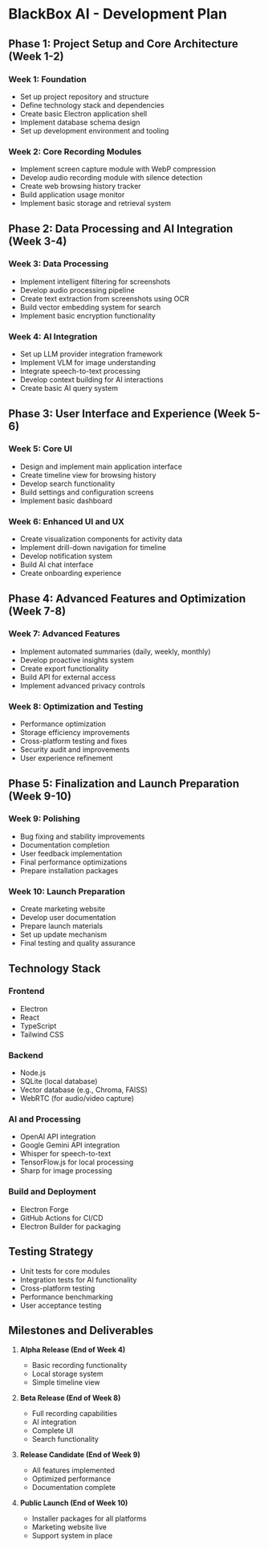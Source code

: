 # BlackBox AI - Development Plan

## Phase 1: Project Setup and Core Architecture (Week 1-2)

### Week 1: Foundation
- Set up project repository and structure
- Define technology stack and dependencies
- Create basic Electron application shell
- Implement database schema design
- Set up development environment and tooling

### Week 2: Core Recording Modules
- Implement screen capture module with WebP compression
- Develop audio recording module with silence detection
- Create web browsing history tracker
- Build application usage monitor
- Implement basic storage and retrieval system

## Phase 2: Data Processing and AI Integration (Week 3-4)

### Week 3: Data Processing
- Implement intelligent filtering for screenshots
- Develop audio processing pipeline
- Create text extraction from screenshots using OCR
- Build vector embedding system for search
- Implement basic encryption functionality

### Week 4: AI Integration
- Set up LLM provider integration framework
- Implement VLM for image understanding
- Integrate speech-to-text processing
- Develop context building for AI interactions
- Create basic AI query system

## Phase 3: User Interface and Experience (Week 5-6)

### Week 5: Core UI
- Design and implement main application interface
- Create timeline view for browsing history
- Develop search functionality
- Build settings and configuration screens
- Implement basic dashboard

### Week 6: Enhanced UI and UX
- Create visualization components for activity data
- Implement drill-down navigation for timeline
- Develop notification system
- Build AI chat interface
- Create onboarding experience

## Phase 4: Advanced Features and Optimization (Week 7-8)

### Week 7: Advanced Features
- Implement automated summaries (daily, weekly, monthly)
- Develop proactive insights system
- Create export functionality
- Build API for external access
- Implement advanced privacy controls

### Week 8: Optimization and Testing
- Performance optimization
- Storage efficiency improvements
- Cross-platform testing and fixes
- Security audit and improvements
- User experience refinement

## Phase 5: Finalization and Launch Preparation (Week 9-10)

### Week 9: Polishing
- Bug fixing and stability improvements
- Documentation completion
- User feedback implementation
- Final performance optimizations
- Prepare installation packages

### Week 10: Launch Preparation
- Create marketing website
- Develop user documentation
- Prepare launch materials
- Set up update mechanism
- Final testing and quality assurance

## Technology Stack

### Frontend
- Electron
- React
- TypeScript
- Tailwind CSS

### Backend
- Node.js
- SQLite (local database)
- Vector database (e.g., Chroma, FAISS)
- WebRTC (for audio/video capture)

### AI and Processing
- OpenAI API integration
- Google Gemini API integration
- Whisper for speech-to-text
- TensorFlow.js for local processing
- Sharp for image processing

### Build and Deployment
- Electron Forge
- GitHub Actions for CI/CD
- Electron Builder for packaging

## Testing Strategy
- Unit tests for core modules
- Integration tests for AI functionality
- Cross-platform testing
- Performance benchmarking
- User acceptance testing

## Milestones and Deliverables

1. **Alpha Release (End of Week 4)**
   - Basic recording functionality
   - Local storage system
   - Simple timeline view

2. **Beta Release (End of Week 8)**
   - Full recording capabilities
   - AI integration
   - Complete UI
   - Search functionality

3. **Release Candidate (End of Week 9)**
   - All features implemented
   - Optimized performance
   - Documentation complete

4. **Public Launch (End of Week 10)**
   - Installer packages for all platforms
   - Marketing website live
   - Support system in place
